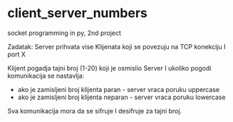 # client_server_numbers
socket programming in py, 2nd project

Zadatak:
Server prihvata vise Klijenata koji se povezuju na TCP konekciju I port X 

Klijent pogadja tajni broj (1-20) koji je osmislio Server I ukoliko pogodi komunikacija se nastavlja:
- ako je zamisljeni broj klijenta paran - server vraca poruku uppercase
- ako je zamisljeni broj klijenta neparan - server vraca poruku lowercase

Sva komunikacija mora da se sifruje I desifruje za tajni broj.